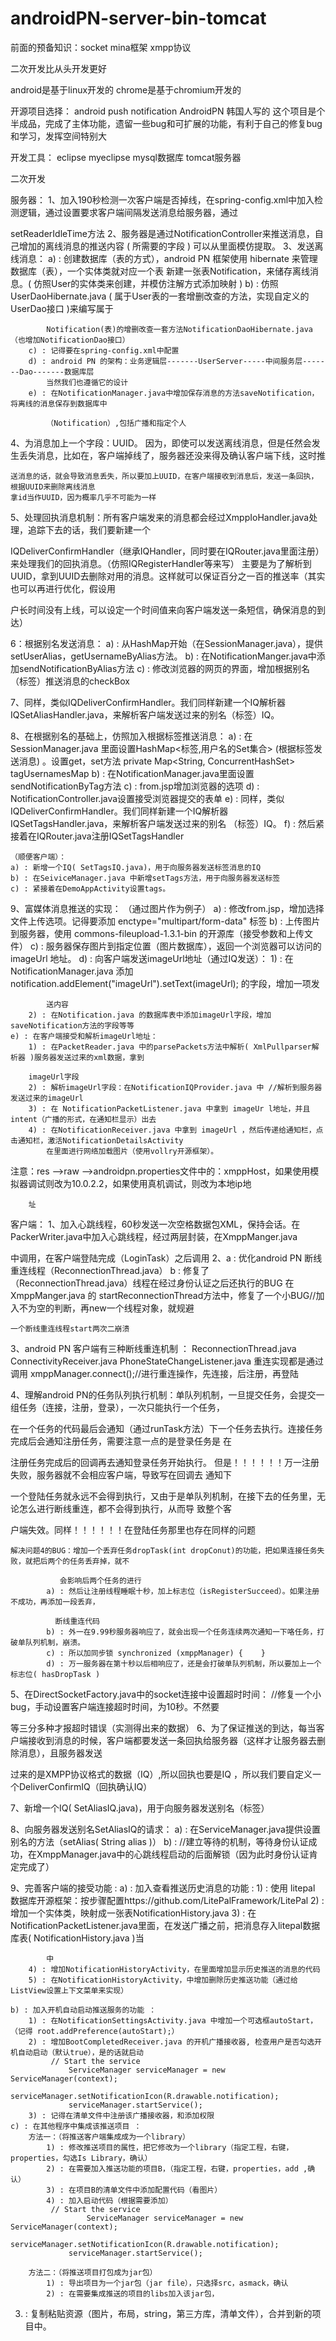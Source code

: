 # androidPN-server-bin-tomcat

前面的预备知识：socket mina框架 xmpp协议

二次开发比从头开发更好

android是基于linux开发的
chrome是基于chromium开发的

开源项目选择： android push notification AndroidPN 韩国人写的
这个项目是个半成品，完成了主体功能，遗留一些bug和可扩展的功能，有利于自己的修复bug和学习，发挥空间特别大

开发工具：
eclipse
myeclipse
mysql数据库
tomcat服务器




二次开发

服务器：
1、加入190秒检测一次客户端是否掉线，在spring-config.xml中加入检测逻辑，通过设置要求客户端间隔发送消息给服务器，通过               

setReaderIdleTime方法 
2、服务器是通过NotificationController来推送消息，自己增加的离线消息的推送内容 ( 所需要的字段 ) 可以从里面模仿提取。
3、发送离线消息：
		a) : 创建数据库（表的方式），android PN 框架使用 hibernate 来管理数据库（表），一个实体类就对应一个表
			新建一张表Notification，来储存离线消息。( 仿照User的实体类来创建，并模仿注解方式添加映射 )
		b) : 仿照 UserDaoHibernate.java ( 属于User表的一套增删改查的方法，实现自定义的UserDao接口 )来编写属于 	

			Notification(表)的增删改查一套方法NotificationDaoHibernate.java（也增加NotificationDao接口）
		c) : 记得要在spring-config.xml中配置
		d) : android PN 的架构：业务逻辑层-------UserServer-----中间服务层-------Dao-------数据库层
			当然我们也遵循它的设计
		e) : 在NotificationManager.java中增加保存消息的方法saveNotification，将离线的消息保存到数据库中		

			（Notification）,包括广播和指定个人
4、为消息加上一个字段：UUID。
	因为，即使可以发送离线消息，但是任然会发生丢失消息，比如在，客户端掉线了，服务器还没来得及确认客户端下线，这时推	

	送消息的话，就会导致消息丢失，所以要加上UUID，在客户端接收到消息后，发送一条回执，根据UUID来删除离线消息	
	拿id当作UUID，因为概率几乎不可能为一样

5、处理回执消息机制：所有客户端发来的消息都会经过XmppIoHandler.java处理，追踪下去的话，我们要新建一个			

IQDeliverConfirmHandler（继承IQHandler，同时要在IQRouter.java里面注册）来处理我们的回执消息。（仿照IQRegisterHandler等来写）
	主要是为了解析到UUID，拿到UUID去删除对用的消息。这样就可以保证百分之一百的推送率（其实也可以再进行优化，假设用	

户长时间没有上线，可以设定一个时间值来向客户端发送一条短信，确保消息的到达）

6：根据别名发送消息：
	a) : 从HashMap开始（在SessionManager.java），提供setUserAlias，getUsernameByAlias方法。
	b) : 在NotificationManger.java中添加sendNotificationByAlias方法
	c) : 修改浏览器的网页的界面，增加根据别名（标签）推送消息的checkBox

7、同样，类似IQDeliverConfirmHandler。我们同样新建一个IQ解析器IQSetAliasHandler.java，来解析客户端发送过来的别名（标签）IQ。
	
8、在根据别名的基础上，仿照加入根据标签推送消息：
	a) : 在SessionManager.java 里面设置HashMap<标签,用户名的Set集合>   (根据标签发送消息) 。设置get，set方法
    		private Map<String, ConcurrentHashSet<String>> tagUsernamesMap
	b) : 在NotificationManager.java里面设置sendNotificationByTag方法
	c) : from.jsp增加浏览器的选项
	d) : NotificationController.java设置接受浏览器提交的表单
	e) : 同样，类似IQDeliverConfirmHandler。我们同样新建一个IQ解析器IQSetTagsHandler.java，来解析客户端发送过来的别名
		（标签）IQ。
	f) : 然后紧接着在IQRouter.java注册IQSetTagsHandler
	
	（顺便客户端）：
	a) : 新增一个IQ( SetTagsIQ.java)，用于向服务器发送标签消息的IQ
	b) : 在SeiviceManager.java 中新增setTags方法，用于向服务器发送标签
	c) : 紧接着在DemoAppActivity设置tags。

9、富媒体消息推送的实现：  （通过图片作为例子）
	a) : 修改from.jsp，增加选择文件上传选项。记得要添加   enctype="multipart/form-data"  标签
	b) : 上传图片到服务器，使用  commons-fileupload-1.3.1-bin  的开源库（接受参数和上传文件）
	c) : 服务器保存图片到指定位置（图片数据库），返回一个浏览器可以访问的 imageUrl 地址。
	d) : 向客户端发送imageUrl地址（通过IQ发送）：
		1) :  在NotificationManager.java 添加  notification.addElement("imageUrl").setText(imageUrl); 的字段，增加一项发	

			送内容
		2) : 在Notification.java 的数据库表中添加imageUrl字段，增加saveNotification方法的字段等等
	e) : 在客户端接受和解析imageUrl地址：
		1) : 在PacketReader.java 中的parsePackets方法中解析( XmlPullparser解析器 )服务器发送过来的xml数据，拿到	

		imageUrl字段
		2) : 解析imageUrl字段：在NotificationIQProvider.java 中 //解析到服务器发送过来的imageUrl
		3) : 在 NotificationPacketListener.java 中拿到 imageUr l地址，并且intent（广播的形式，在通知栏显示）出去
		4) : 在NotificationReceiver.java 中拿到 imageUrl ，然后传递给通知栏，点击通知栏，激活NotificationDetailsActivity
			在里面进行网络加载图片（使用vollry开源框架）。

注意：res -->raw -->androidpn.properties文件中的：xmppHost，如果使用模拟器调试则改为10.0.2.2，如果使用真机调试，则改为本地ip地	

		址

客户端：
1、加入心跳线程，60秒发送一次空格数据包XML，保持会话。在PackerWriter.java中加入心跳线程，经过两层封装，在XmppManger.java     

中调用，在客户端登陆完成（LoginTask）之后调用
2、a : 优化android PN 断线重连线程（ReconnectionThread.java）
     b : 修复了（ReconnectionThread.java）线程在经过身份认证之后还执行的BUG
           在XmppManger.java 的 startReconnectionThread方法中，修复了一个小BUG//加入不为空的判断，再new一个线程对象，就规避       

    一个断线重连线程start两次二崩溃
3、android PN 客户端有三种断线重连机制 ： ReconnectionThread.java
				   ConnectivityReceiver.java
				   PhoneStateChangeListener.java
	重连实现都是通过调用 xmppManager.connect();//进行重连操作，先连接，后注册，再登陆


4、理解android PN的任务队列执行机制：单队列机制，一旦提交任务，会提交一组任务（连接，注册，登录），一次只能执行一个任务，        

在一个任务的代码最后会通知（通过runTask方法）下一个任务去执行。连接任务完成后会通知注册任务，需要注意一点的是登录任务是       在

注册任务完成后的回调再去通知登录任务开始执行。  但是！！！！！！万一注册失败，服务器就不会相应客户端，导致写在回调去          通知下

一个登陆任务就永远不会得到执行，又由于是单队列机制，在接下去的任务里，无论怎么进行断线重连，都不会得到执行，从而导      致整个客

户端失效。同样！！！！！！在登陆任务那里也存在同样的问题
	
	解决问题4的BUG：增加一个丢弃任务dropTask(int dropConut)的功能，把如果连接任务失败，就把后两个的任务丢弃掉，就不	

	           会影响后两个任务的进行
			a) : 然后让注册线程睡眠十秒，加上标志位（isRegisterSucceed）。如果注册不成功，再添加一段丢弃，	

		      断线重连代码
			b) : 外一在9.99秒服务器响应了，就会出现一个任务连续两次通知一下咯任务，打破单队列机制，崩溃。
			c) : 所以加同步锁 synchronized (xmppManager) {    }
			d) : 万一服务器在第十秒以后相响应了，还是会打破单队列机制，所以要加上一个标志位( hasDropTask )

5、在DirectSocketFactory.java中的socket连接中设置超时时间：        //修复一个小bug，手动设置客户端连接超时时间，为10秒。不然要      

等三分多种才报超时错误（实测得出来的数据）
6、为了保证推送的到达，每当客户端接收到消息的时候，客户端都要发送一条回执给服务器（这样才让服务器去删除消息），且服务器发送	

过来的是XMPP协议格式的数据（IQ）,所以回执也要是IQ  ，所以我们要自定义一    个DeliverConfirmIQ（回执确认IQ）

7、新增一个IQ( SetAliasIQ.java)，用于向服务器发送别名（标签） 

8、向服务器发送别名SetAliasIQ的请求：
	a) : 在ServiceManager.java提供设置别名的方法（setAlias( String alias )）
	b) : //建立等待的机制，等待身份认证成功，在XmppManager.java中的心跳线程启动的后面解锁（因为此时身份认证肯定完成了）

9、完善客户端的接受功能 :
	a) : 加入查看推送历史消息的功能  : 
		1) : 使用 litepal 数据库开源框架：按步骤配置https://github.com/LitePalFramework/LitePal
		2) : 增加一个实体类，映射成一张表NotificationHistory.java 
		3) : 在NotificationPacketListener.java里面，在发送广播之前，把消息存入litepal数据库表( NotificationHistory.java )当	

			中
		4) : 增加NotificationHistoryActivity，在里面增加显示历史推送的消息的代码
		5) : 在NotificationHistoryActivity，中增加删除历史推送功能（通过给ListView设置上下文菜单来实现）

	b) : 加入开机自动启动推送服务的功能 ： 
		1) : 在NotificationSettingsActivity.java 中增加一个可选框autoStart，（记得 root.addPreference(autoStart);）
		2) : 增加BootCompletedReceiver.java 的开机广播接收器, 检查用户是否勾选开机自动启动（默认true），是的话就启动
			 // Start the service
	       		 ServiceManager serviceManager = new ServiceManager(context);
	       		 serviceManager.setNotificationIcon(R.drawable.notification);
	       		 serviceManager.startService();
		3) : 记得在清单文件中注册该广播接收器，和添加权限
	c) : 在其他程序中集成该推送项目 ： 
		方法一：（将推送客户端集成成为一个library）
			1) : 修改推送项目的属性，把它修改为一个library（指定工程，右键，properties，勾选Is Library，确认）
			2) : 在需要加入推送功能的项目B，（指定工程，右键，properties，add ,确认）
			3) : 在项目B的清单文件中添加配置代码（看图片）
			4) : 加入启动代码（根据需要添加）	
			 // Start the service
	        		 ServiceManager serviceManager = new ServiceManager(context);
	      		 serviceManager.setNotificationIcon(R.drawable.notification);
	       		 serviceManager.startService();

		方法二：（将推送项目打包成为jar包）
			1) : 导出项目为一个jar包（jar file），只选择src，asmack，确认
			2) : 在需要集成推送的项目的libs加入该jar包，
3) : 复制粘贴资源（图片，布局，string，第三方库，清单文件），合并到新的项目中。
